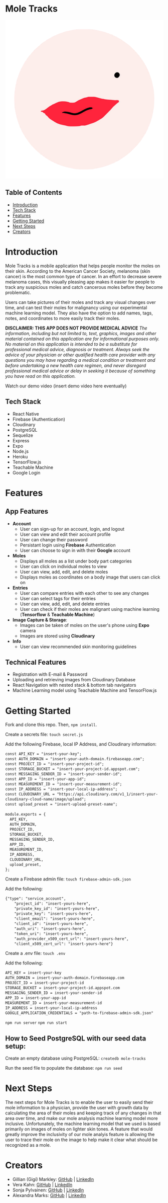 # Mole Tracks

![Mole](/assets/images/face-with-mole.png)


## Table of Contents

- [Introduction](#introduction)
- [Tech Stack](#tech-stack)
- [Features](#features)
- [Getting Started](#getting-started)
- [Next Steps](#next-steps)
- [Creators](#creators)


# Introduction

Mole Tracks is a mobile application that helps people monitor the moles on their skin. According to the American Cancer Society, melanoma (skin cancer) is the most common type of cancer. In an effort to decrease severe melanoma cases, this visually pleasing app makes it easier for people to track any suspicious moles and catch cancerous moles before they become problematic.

Users can take pictures of their moles and track any visual changes over time, and can test their moles for malignancy using our experimental machine learning model. They also have the option to add names, tags, notes, and coordinates to more easily track their moles.

**DISCLAIMER: THIS APP DOES NOT PROVIDE MEDICAL ADVICE**
*The information, including but not limited to, text, graphics, images and other material contained on this application are for informational purposes only. No material on this application is intended to be a substitute for professional medical advice, diagnosis or treatment. Always seek the advice of your physician or other qualified health care provider with any questions you may have regarding a medical condition or treatment and before undertaking a new health care regimen, and never disregard professional medical advice or delay in seeking it because of something you have read on this application.*

Watch our demo video (insert demo video here eventually)

## Tech Stack
* React Native
* Firebase (Authentication)
* Cloudinary
* PostgreSQL
* Sequelize
* Express
* Expo
* Node.js
* Heroku
* TensorFlow.js
* Teachable Machine
* Google Login


# Features
## App Features
 - **Account**
    - User can sign-up for an account, login, and logout
    - User can view and edit their account profile
    - User can change their password
    - Persistant login using **Firebase** Authentication
    - User can choose to sign in with their **Google** account
- **Moles**
    - Displays all moles as a list under body part categories
    - User can click on individual moles to view
    - User can view, add, edit, and delete moles
    - Displays moles as coordinates on a body image that users can click on
- **Entries**
    - User can compare entries with each other to see any changes
    - User can select tags for their entries
    - User can view, add, edit, and delete entries
    - User can check if their moles are malignant using machine learning (**Tensorflow** & **Teachable Machine**)
- **Image Capture & Storage**:
    - Images can be taken of moles on the user's phone using **Expo** camera
    - Images are stored using **Cloudinary**
- **Info**
    - User can view recommended skin monitoring guidelines


## Technical Features
- Registration with E-mail & Password
- Uploading and retrieving images from Cloudinary Database
- React Navigation with nested stack & bottom tab navigators
- Machine Learning model using Teachable Machine and TensorFlow.js



# Getting Started

Fork and clone this repo. Then, `npm install`.

Create a secrets file:
`touch secret.js`

Add the following Firebase, local IP Address, and Cloudinary information:

```
const API_KEY = "insert-your-key";
const AUTH_DOMAIN = "insert-your-auth-domain.firebaseapp.com";
const PROJECT_ID = "insert-your-project-id";
const STORAGE_BUCKET = "insert-your-project-id.appspot.com";
const MESSAGING_SENDER_ID = "insert-your-sender-id";
const APP_ID = "insert-your-app-id";
const MEASUREMENT_ID = "insert-your-measurement-id";
const IP_ADDRESS = "insert-your-local-ip-address";
const CLOUDINARY_URL = "https://api.cloudinary.com/v1_1/insert-your-cloudinary-cloud-name/image/upload";
const upload_preset = "insert-upload-preset-name";

module.exports = {
  API_KEY,
  AUTH_DOMAIN,
  PROJECT_ID,
  STORAGE_BUCKET,
  MESSAGING_SENDER_ID,
  APP_ID,
  MEASUREMENT_ID,
  IP_ADDRESS,
  CLOUDINARY_URL,
  upload_preset,
};
```

Create a Firebase admin file:
`touch firebase-admin-sdk.json`

Add the following:

```
{"type": "service_account",
    "project_id": "insert-yours-here",
    "private_key_id": "insert-yours-here",
    "private_key": "insert-yours-here",
    "client_email": "insert-yours-here",
    "client_id": "insert-yours-here",
    "auth_uri": "insert-yours-here",
    "token_uri": "insert-yours-here",
    "auth_provider_x509_cert_url": "insert-yours-here",
    "client_x509_cert_url": "insert-yours-here"}

```

Create a .env file:
`touch .env`


Add the following:

```
API_KEY = insert-your-key
AUTH_DOMAIN = insert-your-auth-domain.firebaseapp.com
PROJECT_ID = insert-your-project-id
STORAGE_BUCKET = insert-your-project-id.appspot.com
MESSAGING_SENDER_ID = insert-your-sender-id
APP_ID = insert-your-app-id
MEASUREMENT_ID = insert-your-measurement-id
IP_ADDRESS = insert-your-local-ip-address
GOOGLE_APPLICATION_CREDENTIALS = "path-to-firebase-admin-sdk.json"
```

`npm run server`
`npm run start`


## How to Seed PostgreSQL with our seed data setup:
Create an empty database using PostgreSQL:
`createdb mole-tracks`

Run the seed file to populate the database:
`npm run seed`


# Next Steps
The next steps for Mole Tracks is to enable the user to easily send their mole information to a physician, provide the user with growth data by calculating the area of their moles and keeping track of any changes in that area over time, and make our mole analysis machine learning model more inclusive. Unfortunately, the machine learning model that we used is based primarily on images of moles on lighter skin tones. A feature that would greatly improve the inclusivity of our mole analyis feature is allowing the user to trace their mole on the image to help make it clear what should be recognized as a mole.


# Creators
* Gillian (Gigi) Markley: [GitHub](https://github.com/gigimarkley) | [LinkedIn](https://www.linkedin.com/in/gillian-markley/)
* Vera Kahn: [GitHub](https://github.com/charmingduchess) | [LinkedIn](https://www.linkedin.com/vera-kahn)
* Sonja Pylvainen: [GitHub](https://github.com/maijaleena) | [LinkedIn](https://www.linkedin.com/in/sonjapyl/)
* Alexandra Marks: [GitHub](https://github.com/amarks93) | [LinkedIn](https://www.linkedin.com/in/alexandravmarks)





